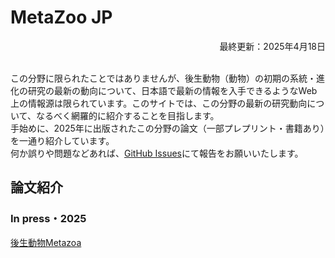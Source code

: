 # MetaZoo JP
<div style="text-align: right;">最終更新：2025年4月18日</div><br>

この分野に限られたことではありませんが、後生動物（動物）の初期の系統・進化の研究の最新の動向について、日本語で最新の情報を入手できるようなWeb上の情報源は限られています。このサイトでは、この分野の最新の研究動向について、なるべく網羅的に紹介することを目指します。  
手始めに、2025年に出版されたこの分野の論文（一部プレプリント・書籍あり）を一通り紹介しています。  
何か誤りや問題などあれば、[GitHub Issues](https://github.com/MZ9862/metazoo-jp/issues)にて報告をお願いいたします。

## 論文紹介
### In press・2025
[後生動物Metazoa](papers/papers2025metazoa.md)
